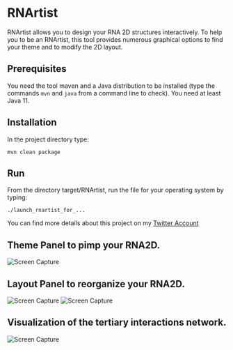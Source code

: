 RNArtist
=========

RNArtist allows you to design your RNA 2D structures interactively. To help you to be an RNArtist, this tool provides numerous graphical options to find your theme and to modify the 2D layout.

## Prerequisites
You need the tool maven and a Java distribution to be installed (type the commands ```mvn``` and ```java``` from a command line to check). You need at least Java 11.

## Installation

In the project directory type: 

```
mvn clean package
```

## Run

From the directory target/RNArtist, run the file for your operating system by typing: 

```./launch_rnartist_for_...```

You can find more details about this project on my [Twitter Account](https://twitter.com/rnartist_app)

## Theme Panel to pimp your RNA2D.
![Screen Capture](media/Capture%20d’écran%202020-05-08%20à%2016.13.13.png)

## Layout Panel to reorganize your RNA2D.
![Screen Capture](media/Capture%20d’écran%202020-05-08%20à%2016.17.23.png)
![Screen Capture](media/JunctionKnob.png)

## Visualization of the tertiary interactions network.
![Screen Capture](media/Capture%20d’écran%202020-05-13%20à%2015.34.20.png)


